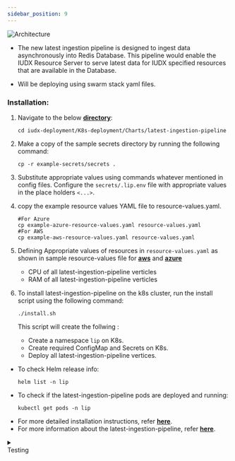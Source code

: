 ```yaml
---
sidebar_position: 9
---
```

<div class="img_background">
<div style={{textAlign: 'center'}}>

![Architecture](https://docs.assets.dataforpublicgood.org.in/IUDX-resources/lip.png)
</div></div>

+ The new latest ingestion pipeline is designed to ingest data asynchronously into Redis Database. This pipeline would enable the IUDX Resource Server to serve latest data for IUDX specified resources that are available in the Database.

+ Will be deploying using swarm stack yaml files.


### Installation:

1. Navigate to the below **[directory](https://github.com/datakaveri/iudx-deployment/tree/5.0.0/K8s-deployment/Charts/latest-ingestion-pipeline)**:
    ```
    cd iudx-deployment/K8s-deployment/Charts/latest-ingestion-pipeline
    ```

2. Make a copy of the sample secrets directory by running the following command:
    ```
    cp -r example-secrets/secrets .
    ```

3. Substitute appropriate values using commands whatever mentioned in config files. Configure the `secrets/.lip.env` file with appropriate values in the place holders `<...>`.

4. copy the example resource values YAML file to resource-values.yaml.

    ```
    #For Azure
    cp example-azure-resource-values.yaml resource-values.yaml
    #For AWS
    cp example-aws-resource-values.yaml resource-values.yaml

    ```

5. Defining Appropriate values of resources in `resource-values.yaml` as shown in sample resource-values file for **[aws](https://github.com/datakaveri/iudx-deployment/blob/5.0.0/K8s-deployment/Charts/latest-ingestion-pipeline/example-aws-resource-values.yaml)** and **[azure](https://github.com/datakaveri/iudx-deployment/blob/5.0.0/K8s-deployment/Charts/latest-ingestion-pipeline/example-azure-resource-values.yaml)**

    - CPU of all latest-ingestion-pipeline verticles
    - RAM of all latest-ingestion-pipeline verticles 


6. To install latest-ingestion-pipeline on the k8s cluster, run the install script using the following command:
    ```
    ./install.sh
    ```
    This script will create the follwing :

    - Create a namespace `lip` on K8s.
    - Create required ConfigMap and Secrets on K8s.
    - Deploy all latest-ingestion-pipeline vertices.


- To check Helm release info:
    ```
    helm list -n lip
    ```
- To check if the latest-ingestion-pipeline pods are deployed and running:
    ```
    kubectl get pods -n lip
    ```
- For more detailed installation instructions, refer **[here](https://github.com/datakaveri/iudx-deployment/tree/5.0.0/K8s-deployment/Charts/latest-ingestion-pipeline#introduction)**.
- For more information about the latest-ingestion-pipeline, refer **[here](https://github.com/datakaveri/iudx-deployment/tree/5.0.0/K8s-deployment/Charts/latest-ingestion-pipeline#introduction)**.


<details>
<summary><div class="style">Testing</div></summary>

1. RMQ-LIP Pipeline Test

    a. Test the publishing of messages to exchange and routing to queue through a Python script

       1. Create Python Virtual Environment
          ```
          # Create venv
          python3 -m venv /home/iudx/.venv/iudx-tests

          # Activate venv
          source /home/iudx/.venv/iudx-tests/bin/activate
          ```

       2. Install All Necessary Packages from `requirements.txt`
          ```
          pip install -r requirements.txt
          ```

       3. Configure Test Exchanges as Follows

          | VHOST | Exchange Name | Type of Exchange |
          |-------|---------------|------------------|
          | IUDX  | test-itms      | topic            |

       4. Configure Exchange-Queue Binding as Follows

          | VHOST | Exchange   | Queue     | Routing   |
          |-------|------------|-----------|-----------|
          | IUDX  | test-itms  | database  | key       |
          | IUDX  | test-itms  | redis-latest | key     |

       5. Configure Parameters in the Python Script:
          
          ```
            # admin username
            username = ''
            # admin password
            password = ''
            # Public domain RMQ domain name
            host = ''
            # Public AMQPS port
            port = 
          ``` 

       6. Run the Python Scripts

       7. Refer **[here](https://github.com/datakaveri/iudx-deployment/tree/5.0.0/K8s-deployment/Charts/databroker/tests)**    for more information.

    b. Test if the Messages have Reached the Redis
       
       1. Exec into redis container
           ```
            kubectl exec -it -n redis redis-redis-cluster-0 bash
           ```

       2. Login to redis server through redis-cli
           ```
            redis-cli -a `cat $REDIS_PASSWORD_FILE` -h localhost -c
           ```

       3. See if that packet has come to Redis  
           ```
           # get packets 
           json.get test_itms
           ```

    c. There are no error logs at latest ingestion pipeline pods  during the publication..
    
    
1. Check the logs of all pods in lip namespace, there should not be any error log. If it's there , please do necessary as specified/indicated by the log.

    ```
    kubectl logs -f -n lip <lip-pod-name>
    ```

</details>